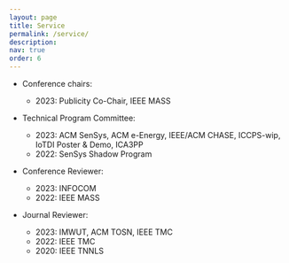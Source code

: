 ```yaml
---
layout: page
title: Service
permalink: /service/
description: 
nav: true
order: 6
---
```


- Conference chairs:
    - 2023: Publicity Co-Chair, IEEE MASS

- Technical Program Committee:
    - 2023: ACM SenSys, ACM e-Energy, IEEE/ACM CHASE, ICCPS-wip, IoTDI Poster & Demo, ICA3PP
    - 2022: SenSys Shadow Program

- Conference Reviewer:
    - 2023: INFOCOM
    - 2022: IEEE MASS

- Journal Reviewer:
    - 2023: IMWUT, ACM TOSN, IEEE TMC
    - 2022: IEEE TMC
    - 2020: IEEE TNNLS